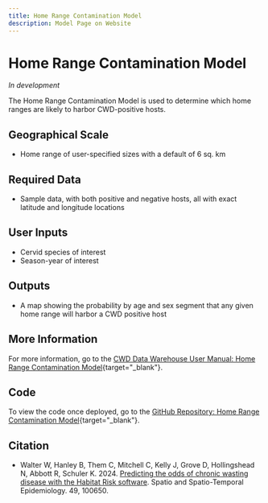 ```yaml
---
title: Home Range Contamination Model
description: Model Page on Website
---
```


# Home Range Contamination Model
*In development*

The Home Range Contamination Model is used to determine which home ranges are likely to harbor CWD-positive hosts.

## Geographical Scale
* Home range of user-specified sizes with a default of 6 sq. km

## Required Data
* Sample data, with both positive and negative hosts, all with exact latitude and longitude locations

## User Inputs
* Cervid species of interest
* Season-year of interest

## Outputs
* A map showing the probability by age and sex segment that any given home range will harbor a CWD positive host

## More Information
For more information, go to the [CWD Data Warehouse User Manual: Home Range Contamination Model](https://pages.github.coecis.cornell.edu/CWHL/CWD-Data-Warehouse/habitatrisk.html){target="_blank"}.

## Code
To view the code once deployed, go to the [GitHub Repository: Home Range Contamination Model](https://github.com/Cornell-Wildlife-Health-Lab/home-range-contamination-model){target="_blank"}.

## Citation
* Walter W, Hanley B, Them C, Mitchell C, Kelly J, Grove D, Hollingshead N, Abbott R, Schuler K. 2024. [Predicting the odds of chronic wasting disease with the Habitat Risk software](https://doi.org/10.1016/j.sste.2024.100650). Spatio and Spatio-Temporal Epidemiology. 49, 100650. 